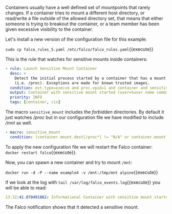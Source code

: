Containers usually have a well defined set of mountpoints that rarely changes. If a container tries to mount a different host directory, or read/write a file outside of the allowed directory set, that means that either someone is trying to breakout the container, or a team member has been given excessive visibility to the container.

Let's install a new version of the configuration file for this example:

`sudo cp falco_rules_5.yaml /etc/falco/falco_rules.yaml`{{execute}}

This is the rule that watches for sensitive mounts inside containers:

```yaml
- rule: Launch Sensitive Mount Container
  desc: >
    Detect the initial process started by a container that has a mount from a sensitive host directory
    (i.e. /proc). Exceptions are made for known trusted images.
  condition: evt.type=execve and proc.vpid=1 and container and sensitive_mount and not trusted_containers
  output: Container with sensitive mount started (user=%user.name command=%proc.cmdline %container.info)
  priority: INFO
  tags: [container, cis]
```

The macro `sensitive_mount` includes the _forbidden_ directories. By default it just watches _/proc_ but in our configuration file we have modified to include _/mnt_ as well.

```yaml
- macro: sensitive_mount
  condition: (container.mount.dest[/proc*] != "N/A" or container.mount.dest[/mnt*] != "N/A")
```

To apply the new configuration file we will restart the Falco container: `docker restart falco`{{execute}}.

Now, you can spawn a new container and try to mount `/mnt`:

`docker run -d -P --name example4 -v /mnt:/tmp/mnt alpine`{{execute}}

If we look at the log with `tail /var/log/falco_events.log`{{execute}} you will be able to read:

```yaml
13:32:41.070491862: Informational Container with sensitive mount started (user=root command=sh -g daemon off; example4 (id=c46fa3bf0651))
```

The Falco notification shows that it detected a sensitive mount.
